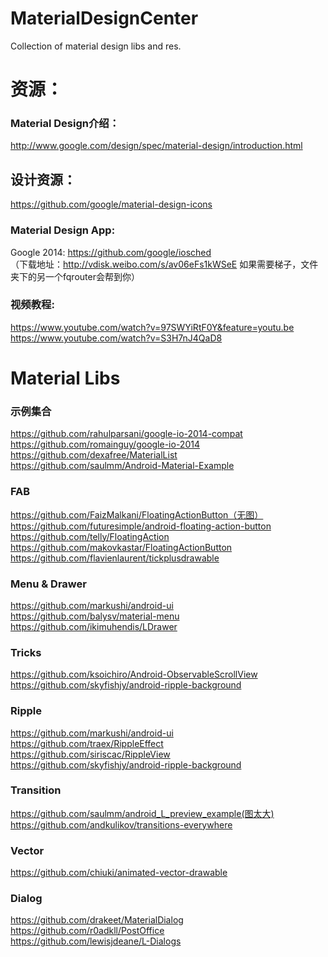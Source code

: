 MaterialDesignCenter
==================

Collection of material design libs and res.  


# 资源：  
### Material Design介绍：  
http://www.google.com/design/spec/material-design/introduction.html  
  
## 设计资源：  
https://github.com/google/material-design-icons  

### Material Design App:  
Google  2014: https://github.com/google/iosched  
（下载地址：http://vdisk.weibo.com/s/av06eFs1kWSeE  如果需要梯子，文件夹下的另一个fqrouter会帮到你）    
  
### 视频教程:
https://www.youtube.com/watch?v=97SWYiRtF0Y&feature=youtu.be
https://www.youtube.com/watch?v=S3H7nJ4QaD8  

# Material Libs  

### 示例集合
https://github.com/rahulparsani/google-io-2014-compat  
https://github.com/romainguy/google-io-2014  
https://github.com/dexafree/MaterialList  
https://github.com/saulmm/Android-Material-Example

### FAB
https://github.com/FaizMalkani/FloatingActionButton（无图）  
https://github.com/futuresimple/android-floating-action-button  
https://github.com/telly/FloatingAction  
https://github.com/makovkastar/FloatingActionButton  
https://github.com/flavienlaurent/tickplusdrawable  

### Menu & Drawer

https://github.com/markushi/android-ui  
https://github.com/balysv/material-menu  
https://github.com/ikimuhendis/LDrawer  

### Tricks
https://github.com/ksoichiro/Android-ObservableScrollView  
https://github.com/skyfishjy/android-ripple-background

### Ripple

https://github.com/markushi/android-ui  
https://github.com/traex/RippleEffect  
https://github.com/siriscac/RippleView  
https://github.com/skyfishjy/android-ripple-background

### Transition
https://github.com/saulmm/android_L_preview_example(图太大)  
https://github.com/andkulikov/transitions-everywhere  

### Vector
https://github.com/chiuki/animated-vector-drawable

### Dialog
https://github.com/drakeet/MaterialDialog  
https://github.com/r0adkll/PostOffice  
https://github.com/lewisjdeane/L-Dialogs
